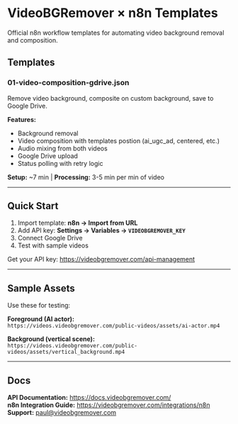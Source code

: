# VideoBGRemover × n8n Templates

Official n8n workflow templates for automating video background removal and composition.

## Templates

### 01-video-composition-gdrive.json
Remove video background, composite on custom background, save to Google Drive.

**Features:**
- Background removal
- Video composition with templates postion (ai_ugc_ad, centered, etc.)
- Audio mixing from both videos
- Google Drive upload
- Status polling with retry logic

**Setup:** ~7 min | **Processing:** 3-5 min per min of video

---

## Quick Start

1. Import template: **n8n → Import from URL**
2. Add API key: **Settings → Variables → `VIDEOBGREMOVER_KEY`**
3. Connect Google Drive
4. Test with sample videos

Get your API key: https://videobgremover.com/api-management

---

## Sample Assets

Use these for testing:

**Foreground (AI actor):**  
`https://videos.videobgremover.com/public-videos/assets/ai-actor.mp4`

**Background (vertical scene):**  
`https://videos.videobgremover.com/public-videos/assets/vertical_background.mp4`

---

## Docs

**API Documentation:** https://docs.videobgremover.com/  
**n8n Integration Guide:** https://videobgremover.com/integrations/n8n  
**Support:** paul@videobgremover.com

